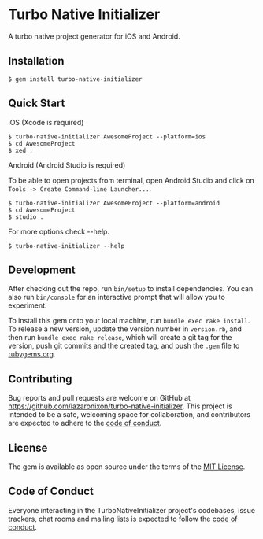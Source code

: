 # Turbo Native Initializer

A turbo native project generator for iOS and Android.

## Installation

```
$ gem install turbo-native-initializer
```

## Quick Start

iOS (Xcode is required)

```
$ turbo-native-initializer AwesomeProject --platform=ios
$ cd AwesomeProject
$ xed .
```

Android (Android Studio is required)

To be able to open projects from terminal, open Android Studio and click on `Tools -> Create Command-line Launcher...`.

```
$ turbo-native-initializer AwesomeProject --platform=android
$ cd AwesomeProject
$ studio .
```

For more options check --help.

```
$ turbo-native-initializer --help
```

## Development

After checking out the repo, run `bin/setup` to install dependencies. You can also run `bin/console` for an interactive prompt that will allow you to experiment.

To install this gem onto your local machine, run `bundle exec rake install`. To release a new version, update the version number in `version.rb`, and then run `bundle exec rake release`, which will create a git tag for the version, push git commits and the created tag, and push the `.gem` file to [rubygems.org](https://rubygems.org).

## Contributing

Bug reports and pull requests are welcome on GitHub at https://github.com/lazaronixon/turbo-native-initializer. This project is intended to be a safe, welcoming space for collaboration, and contributors are expected to adhere to the [code of conduct](https://github.com/lazaronixon/turbo-native-initializer/blob/master/CODE_OF_CONDUCT.md).

## License

The gem is available as open source under the terms of the [MIT License](https://opensource.org/licenses/MIT).

## Code of Conduct

Everyone interacting in the TurboNativeInitializer project's codebases, issue trackers, chat rooms and mailing lists is expected to follow the [code of conduct](https://github.com/[USERNAME]/turbo-native-initializer/blob/master/CODE_OF_CONDUCT.md).
